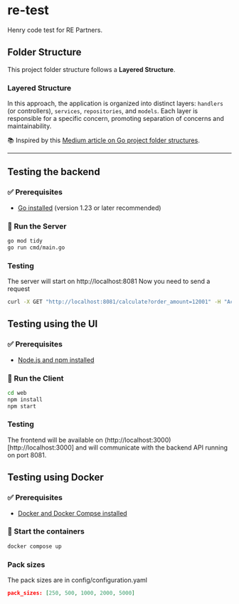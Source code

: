 # re-test
Henry code test for RE Partners.

## Folder Structure

This project folder structure follows a **Layered Structure**.

### Layered Structure
In this approach, the application is organized into distinct layers: `handlers` (or controllers), `services`, `repositories`, and `models`. Each layer is responsible for a specific concern, promoting separation of concerns and maintainability.

📚 Inspired by this [Medium article on Go project folder structures](https://medium.com/@smart_byte_labs/organize-like-a-pro-a-simple-guide-to-go-project-folder-structures-e85e9c1769c2).

---

## Testing the backend

### ✅ Prerequisites

- [Go installed](https://go.dev/doc/install) (version 1.23 or later recommended)

### 🚀 Run the Server

```bash
go mod tidy
go run cmd/main.go
```

### Testing
The server will start on http://localhost:8081
Now you need to send a request

```bash
curl -X GET "http://localhost:8081/calculate?order_amount=12001" -H "Accept: application/json"
```

## Testing using the UI

### ✅ Prerequisites

- [Node.js and npm installed](https://nodejs.org/)

### 🚀 Run the Client

```bash
cd web
npm install
npm start
```

### Testing
The frontend will be available on (http://localhost:3000)[http://localhost:3000] and will communicate with the backend API running on port 8081.


## Testing using Docker

### ✅ Prerequisites

- [Docker and Docker Compse installed](https://docs.docker.com/compose/install/)

### 🚀 Start the containers

```bash
docker compose up
```

### Pack sizes
The pack sizes are in config/configuration.yaml

```json
pack_sizes: [250, 500, 1000, 2000, 5000]
```